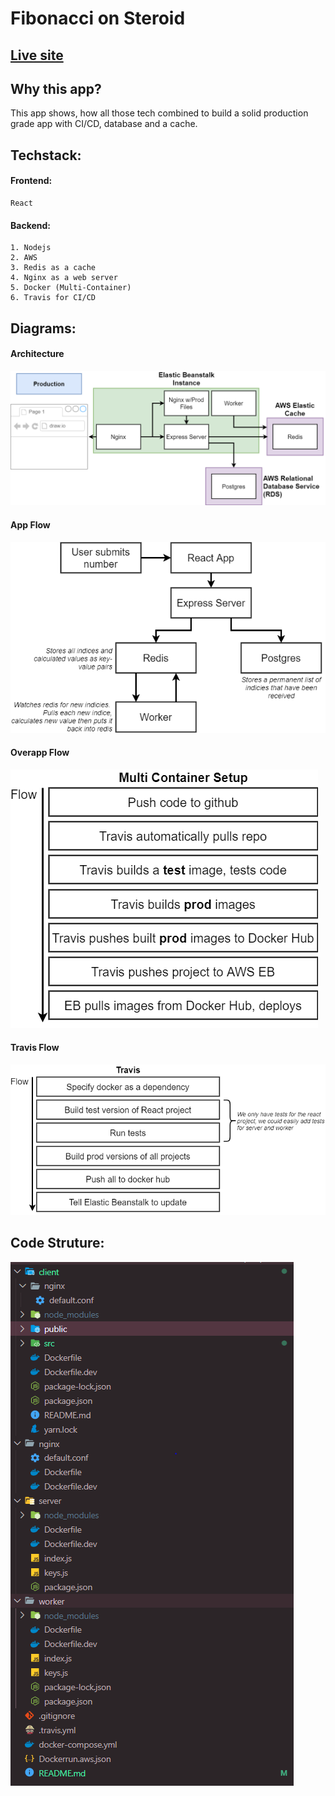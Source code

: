 # Fibonacci on Steroid

## [Live site](http://multidocker-env-1.eba-finc9rcp.us-east-2.elasticbeanstalk.com/)

## Why this app?

This app shows, how all those tech combined to build a solid production grade app with CI/CD, database and a cache.

## Techstack:

#### Frontend:

    React

#### Backend:

    1. Nodejs
    2. AWS
    3. Redis as a cache
    4. Nginx as a web server
    5. Docker (Multi-Container)
    6. Travis for CI/CD

## Diagrams:

#### Architecture

![alt text for screen readers](/diagram/arch.png)

#### App Flow

![alt text for screen readers](/diagram/user-flow.png)

#### Overapp Flow

![alt text for screen readers](/diagram/flow.png)

#### Travis Flow

![alt text for screen readers](/diagram/travis-flow.png)

## Code Struture:

![alt text for screen readers](/diagram/code.png "Code Struture")
